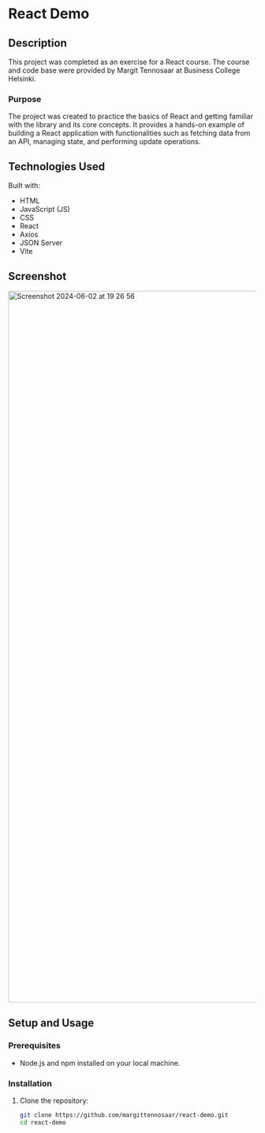 # React Demo 

## Description

This project was completed as an exercise for a React course. The course and code base were provided by Margit Tennosaar at Business College Helsinki.

### Purpose

The project was created to practice the basics of React and getting familiar with the library and its core concepts. It provides a hands-on example of building a React application with functionalities such as fetching data from an API, managing state, and performing update operations.

## Technologies Used

Built with:

- HTML
- JavaScript (JS)
- CSS
- React
- Axios
- JSON Server
- Vite

## Screenshot

<img width="1440" alt="Screenshot 2024-06-02 at 19 26 56" src="https://github.com/popadana10/react_demo/assets/145273531/9c5eabcb-ad96-4e36-92c9-4a1967c135b2">

## Setup and Usage

### Prerequisites

- Node.js and npm installed on your local machine.

### Installation

1. Clone the repository:
   ```sh
   git clone https://github.com/margittennosaar/react-demo.git
   cd react-demo

